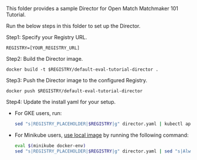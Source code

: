 This folder provides a sample Director for Open Match Matchmaker 101 Tutorial.

Run the below steps in this folder to set up the Director.

Step1: Specify your Registry URL.
```
REGISTRY=[YOUR_REGISTRY_URL]
```

Step2: Build the Director image.
```
docker build -t $REGISTRY/default-eval-tutorial-director .
```

Step3: Push the Director image to the configured Registry.
```
docker push $REGISTRY/default-eval-tutorial-director
```

Step4: Update the install yaml for your setup.

- For GKE users, run:
    ```bash
    sed "s|REGISTRY_PLACEHOLDER|$REGISTRY|g" director.yaml | kubectl apply -f -
    ```
- For Minikube users, [use local image](https://kubernetes.io/docs/setup/learning-environment/minikube/#use-local-images-by-re-using-the-docker-daemon) by running the following command:
    ```bash
    eval $(minikube docker-env)
    sed "s|REGISTRY_PLACEHOLDER|$REGISTRY|g" director.yaml | sed "s|Always|Never|g" | kubectl apply -f -
    ```